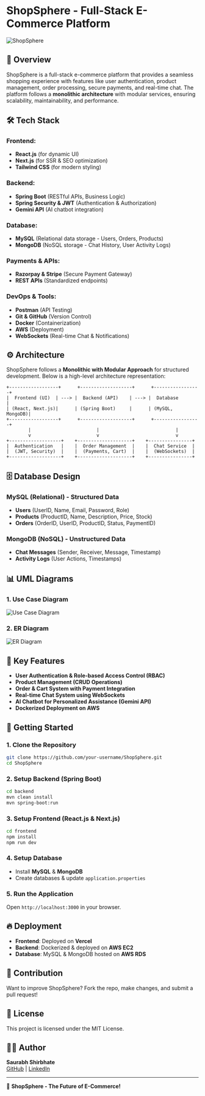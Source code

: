 # ShopSphere - Full-Stack E-Commerce Platform

![ShopSphere](https://your-image-link.com/banner.png)

## 🚀 Overview
ShopSphere is a full-stack e-commerce platform that provides a seamless shopping experience with features like user authentication, product management, order processing, secure payments, and real-time chat. The platform follows a **monolithic architecture** with modular services, ensuring scalability, maintainability, and performance.

## 🛠 Tech Stack
### **Frontend:**
- **React.js** (for dynamic UI)
- **Next.js** (for SSR & SEO optimization)
- **Tailwind CSS** (for modern styling)

### **Backend:**
- **Spring Boot** (RESTful APIs, Business Logic)
- **Spring Security & JWT** (Authentication & Authorization)
- **Gemini API** (AI chatbot integration)

### **Database:**
- **MySQL** (Relational data storage - Users, Orders, Products)
- **MongoDB** (NoSQL storage - Chat History, User Activity Logs)

### **Payments & APIs:**
- **Razorpay & Stripe** (Secure Payment Gateway)
- **REST APIs** (Standardized endpoints)

### **DevOps & Tools:**
- **Postman** (API Testing)
- **Git & GitHub** (Version Control)
- **Docker** (Containerization)
- **AWS** (Deployment)
- **WebSockets** (Real-time Chat & Notifications)

## ⚙️ Architecture
ShopSphere follows a **Monolithic with Modular Approach** for structured development. Below is a high-level architecture representation:

```
+------------------+      +-------------------+      +-----------------+
|  Frontend (UI)  | ---> |  Backend (API)    | ---> |  Database       |
| (React, Next.js)|      | (Spring Boot)     |      | (MySQL, MongoDB)|
+------------------+      +-------------------+      +-----------------+
        |                        |                            |
        v                        v                            v
+-------------------+    +--------------------+    +----------------+
|  Authentication   |    |  Order Management  |    |  Chat Service  |
|  (JWT, Security)  |    |  (Payments, Cart)  |    |  (WebSockets)  |
+-------------------+    +--------------------+    +----------------+
```

## 🗄 Database Design
### **MySQL (Relational) - Structured Data**
- **Users** (UserID, Name, Email, Password, Role)
- **Products** (ProductID, Name, Description, Price, Stock)
- **Orders** (OrderID, UserID, ProductID, Status, PaymentID)

### **MongoDB (NoSQL) - Unstructured Data**
- **Chat Messages** (Sender, Receiver, Message, Timestamp)
- **Activity Logs** (User Actions, Timestamps)

## 📊 UML Diagrams
### **1. Use Case Diagram**
![Use Case Diagram](https://your-image-link.com/use-case.png)

### **2. ER Diagram**
![ER Diagram](https://your-image-link.com/er-diagram.png)

## 🌟 Key Features
- **User Authentication & Role-based Access Control (RBAC)**
- **Product Management (CRUD Operations)**
- **Order & Cart System with Payment Integration**
- **Real-time Chat System using WebSockets**
- **AI Chatbot for Personalized Assistance (Gemini API)**
- **Dockerized Deployment on AWS**

## 🚀 Getting Started
### **1. Clone the Repository**
```sh
git clone https://github.com/your-username/ShopSphere.git
cd ShopSphere
```

### **2. Setup Backend (Spring Boot)**
```sh
cd backend
mvn clean install
mvn spring-boot:run
```

### **3. Setup Frontend (React.js & Next.js)**
```sh
cd frontend
npm install
npm run dev
```

### **4. Setup Database**
- Install **MySQL** & **MongoDB**
- Create databases & update `application.properties`

### **5. Run the Application**
Open `http://localhost:3000` in your browser.

## 🔥 Deployment
- **Frontend**: Deployed on **Vercel**
- **Backend**: Dockerized & deployed on **AWS EC2**
- **Database**: MySQL & MongoDB hosted on **AWS RDS**

## 🤝 Contribution
Want to improve ShopSphere? Fork the repo, make changes, and submit a pull request!

## 📜 License
This project is licensed under the MIT License.

## 👨‍💻 Author
**Saurabh Shirbhate**  
[GitHub](https://github.com/your-username) | [LinkedIn](https://linkedin.com/in/your-profile)  

---
🚀 **ShopSphere - The Future of E-Commerce!**
